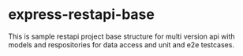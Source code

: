 # express-restapi-base

This is sample restapi project base structure for multi version api with models and respositories for data access and unit and e2e testcases.